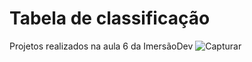# Tabela de classificação
Projetos realizados na aula 6 da ImersãoDev
![Capturar](https://user-images.githubusercontent.com/71463737/117539835-c0f9d400-afe2-11eb-9d0f-20a29bcf2084.PNG)
